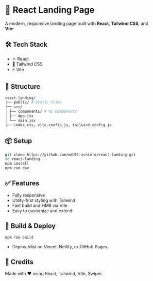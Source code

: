 # 🚀 React Landing Page

A modern, responsive landing page built with **React**, **Tailwind CSS**, and **Vite**.

## 🛠️ Tech Stack

- ⚛️ React
- 💨 Tailwind CSS
- ⚡ Vite

## 📁 Structure

```bash
react-landing/
├── public/ # Static files
├── src/
│ ├── components/ # UI Components
│ ├── App.jsx
│ └── main.jsx
├── index.css, vite.config.js, tailwind.config.js
```

## 📦 Setup

```bash
git clone https://github.com/ndUltrashield/react-landing.git
cd react-landing
npm install
npm run dev
```

## ✅ Features

- Fully responsive
- Utility-first styling with Tailwind
- Fast build and HMR via Vite
- Easy to customize and extend

## 🚀 Build & Deploy

```bash
npm run build
```

- Deploy /dist on Vercel, Netlify, or GitHub Pages.

## 🙌 Credits

Made with ❤️ using React, Tailwind, Vite, Swiper.
